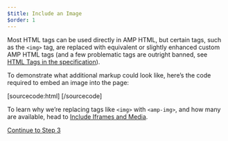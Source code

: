 ```yaml
---
$title: Include an Image
$order: 1
---
```


Most HTML tags can be used directly in AMP HTML, but certain tags, such as the `<img>` tag, are replaced with equivalent or slightly enhanced custom AMP HTML tags (and a few problematic tags are outright banned, see [HTML Tags in the specification](/docs/reference/spec.html)).

To demonstrate what additional markup could look like, here’s the code required to embed an image into the page:

[sourcecode:html]
<amp-img src="welcome.jpg" alt="Welcome" height="400" width="800"></amp-img>
[/sourcecode]

To learn why we’re replacing tags like `<img>` with `<amp-img>`, and how many are available, head to [Include Iframes and Media](/docs/guides/author-develop/amp_replacements.html).

<a class="go-button button" href="/docs/tutorials/create/presentation_layout.html">Continue to Step 3</a>

